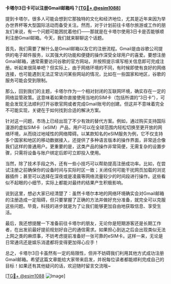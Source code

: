 **卡塔尔3日卡可以注册Gmail邮箱吗？[[TG💪+ @esim1088](https://t.me/s/esim1088)]**

提到卡塔尔，很多人可能会想到它那独特的文化和经济地位，尤其是近年来因为举办世界杯等大型国际活动而备受关注。然而，对于计划前往卡塔尔旅游或工作的朋友们来说，有一个问题可能困扰着他们——那就是在卡塔尔使用3日卡是否能够顺利注册Gmail邮箱。今天，我们就来聊聊这个话题。

首先，我们需要了解什么是Gmail邮箱以及它的注册流程。Gmail是由谷歌公司提供的电子邮件服务，以其强大的功能和便捷的操作深受全球用户的喜爱。要想注册Gmail邮箱，通常需要访问谷歌的官方网站，并按照提示填写相关信息即可完成注册。听起来很简单吧？但实际上，由于网络环境的不同，有时候即使有良好的网络连接，也可能遇到无法正常访问某些网站的情况，比如在一些国家和地区，谷歌的服务可能会受到限制。

那么，回到我们的主题，卡塔尔作为一个相对封闭的互联网环境，确实存在一定的网络监管政策。这意味着如果你直接使用当地的SIM卡（包括所谓的“3日卡”），可能会发现无法顺利打开谷歌官网或者完成Gmail账号的创建。但这并不意味着完全不可能实现，关键在于如何找到合适的解决方案。

针对这一问题，市场上已经出现了不少有效的替代方案。例如，通过购买支持国际漫游的虚拟SIM卡（eSIM）产品，用户可以在全球范围内轻松切换至更开放的网络环境，从而绕过地域性的网络障碍。以某款知名的eSIM服务为例，它不仅支持多个国家和地区的移动数据接入，还提供了多种语言版本的操作界面，非常适合像我们这样的普通用户。更重要的是，这类产品的操作非常简便，无需复杂的设置步骤，只需将设备与账户绑定后即可立即投入使用。

当然，除了技术手段之外，还有一些小技巧可以帮助提高注册成功率。比如，在尝试注册之前确保你的设备时间与实际时区一致；关闭任何可能干扰网页加载的浏览器插件；甚至可以选择在深夜或是凌晨等网络流量较少的时间段进行操作。这些看似不起眼的小细节，实际上都能对最终的结果产生积极影响。

说到这里，想必大家已经清楚了：虽然卡塔尔本地的网络环境确实会对Gmail邮箱的注册造成一定阻碍，但只要掌握了正确的方法并做好充分准备，就完全可以克服这些问题。毕竟，科技的进步就是为了让我们能够更加自由地获取信息、享受生活。

最后，我还想提醒一下准备前往卡塔尔的朋友，无论你是短期游客还是长期工作者，在出发前最好提前规划好自己的通信需求。如果担心到达之后会出现类似无法上网之类的麻烦事，不妨考虑提前准备好一张可靠的eSIM卡。这样一来，无论是日常通讯还是娱乐消遣都将变得更加得心应手！

总之，卡塔尔3日卡虽然有一定的局限性，但并不妨碍我们利用其他方式成功注册Gmail邮箱。希望这篇文章能给大家带来启发，并祝每位读者都能顺利完成自己的目标！如果还有其他疑问的话，欢迎随时留言交流哦~

[[TG💪+ @esim1088](https://t.me/s/esim1088) ![Image](https://i.postimg.cc/4NQfJmqS/Snipaste-2025-05-13-00-14-12.png)]